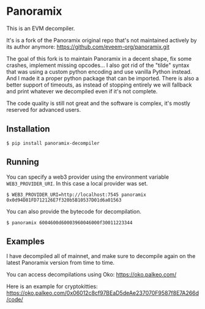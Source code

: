 Panoramix
=========

This is an EVM decompiler.

It's is a fork of the Panoramix original repo that's not maintained actively by its author anymore: https://github.com/eveem-org/panoramix.git

The goal of this fork is to maintain Panoramix in a decent shape, fix some crashes, implement missing opcodes...
I also got rid of the "tilde" syntax that was using a custom python encoding and use vanilla Python instead. And I made it a proper python package that can be imported.
There is also a better support of timeouts, as instead of stopping entirely we will fallback and print whatever we decompiled even if it's not complete.

The code quality is still not great and the software is complex, it's mostly reserved for advanced users.

## Installation

```console
$ pip install panoramix-decompiler
```

## Running

You can specify a web3 provider using the environment variable `WEB3_PROVIDER_URI`. In this case a local provider was set.

```console
$ WEB3_PROVIDER_URI=http://localhost:7545 panoramix 0x0d94D81FD712126E7f320b5B10537D01d6a01563
```

You can also provide the bytecode for decompilation.

```console
$ panoramix 6004600d60003960046000f30011223344
```

## Examples

I have decompiled all of mainnet, and make sure to decompile again on the latest Panoramix version from time to time.

You can access decompilations using Oko: https://oko.palkeo.com/

Here is an example for cryptokitties: https://oko.palkeo.com/0x06012c8cf97BEaD5deAe237070F9587f8E7A266d/code/
